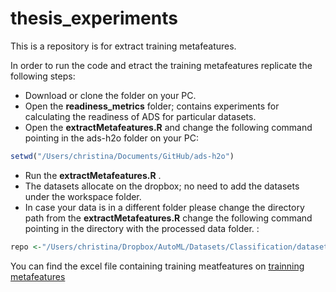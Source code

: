 # thesis_experiments

This is a repository is for extract training metafeatures. 

In order to run the code and etract the training metafeatures replicate the following steps:


* Download or clone the folder on your PC.
* Open the **readiness_metrics** folder;  contains experiments for calculating the readiness of ADS for particular datasets.
* Open the **extractMetafeatures.R** and change the following command pointing in the ads-h2o folder on your PC:
```R
setwd("/Users/christina/Documents/GitHub/ads-h2o")
```
* Run the **extractMetafeatures.R** . 
* The datasets allocate on the dropbox; no need to add the datasets under the workspace folder. 
* In case your data is in a different folder please change the directory path from the **extractMetafeatures.R**  change the following command pointing in the directory with the processed data folder. :

```R
repo <-"/Users/christina/Dropbox/AutoML/Datasets/Classification/dataset-name/processed"
```
You can find the excel file containing training meatfeatures on [trainning metafeatures](https://github.com/issel-ml-squad/ads-h2o/blob/MFextractor_v1/thesis_experiments/readiness_metric/training_metafeatures.csv)

